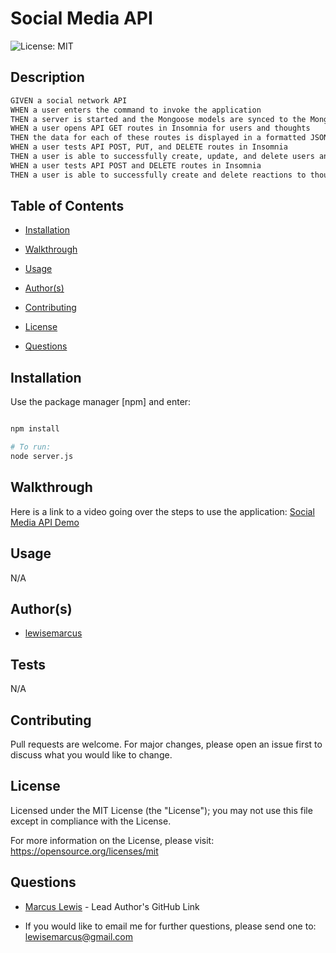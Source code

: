 #  Social Media API

  ![License: MIT ](https://img.shields.io/badge/License-MIT-informational)

  ## Description

  ```md
GIVEN a social network API
WHEN a user enters the command to invoke the application
THEN a server is started and the Mongoose models are synced to the MongoDB database
WHEN a user opens API GET routes in Insomnia for users and thoughts
THEN the data for each of these routes is displayed in a formatted JSON
WHEN a user tests API POST, PUT, and DELETE routes in Insomnia
THEN a user is able to successfully create, update, and delete users and thoughts in their database
WHEN a user tests API POST and DELETE routes in Insomnia
THEN a user is able to successfully create and delete reactions to thoughts and add and remove friends to a userâ€™s friend list
```

  ## Table of Contents

  - [Installation](#installation)

  - [Walkthrough](#walkthrough)

  - [Usage](#usage)

  - [Author(s)](#authors)

  - [Contributing](#contributing)

  - [License](#license)

  - [Questions](#questions)

  ## Installation

  Use the package manager [npm] and enter:
```bash

npm install

# To run:
node server.js

```

  ## Walkthrough

  Here is a link to a video going over the steps to use the application: [Social Media API Demo](https://www.youtube.com/watch?v=io5bc-10Jy0)

  ## Usage
  
N/A

  ## Author(s)

  - [lewisemarcus](https://github.com/lewisemarcus)


  
## Tests
  
N/A

  ## Contributing
 
  Pull requests are welcome. For major changes, please open an issue first to discuss what you would like to change.

  
## License

  Licensed under the MIT License (the "License"); you may not use this file except in compliance with the License.

  For more information on the License, please visit:  https://opensource.org/licenses/mit

  ## Questions
  
- [Marcus Lewis](https://github.com/lewisemarcus) - Lead Author's GitHub Link
  
- If you would like to email me for further questions, please send one to: <lewisemarcus@gmail.com>

